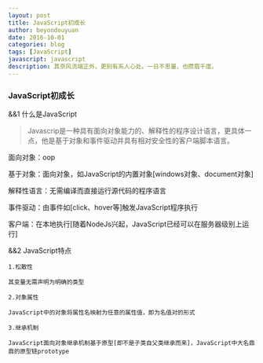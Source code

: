 ```yaml
---
layout: post
title: JavaScript初成长
author: beyondouyuan
date: 2016-10-01
categories: blog
tags: [JavaScript]
javascript: javascript
description: 其奈风流端正外，更别有系人心处。一日不思量，也攒眉千度。
---
```


###  JavaScript初成长 ###

 &&1  什么是JavaScript


>	Javascrip是一种具有面向对象能力的、解释性的程序设计语言，更具体一点，他是基于对象和事件驱动并具有相对安全性的客户端脚本语言。
>


  面向对象：oop

  基于对象：面向对象，如JavaScript的内置对象[windows对象、document对象]

  解释性语言：无需编译而直接运行源代码的程序语言

  事件驱动：由事件如[click、hover等]触发JavaScript程序执行

  客户端：在本地执行[随着NodeJs兴起，JavaScript已经可以在服务器级别上运行]


 &&2  JavaScript特点

	1.松散性

	其变量无需声明为明确的类型

	2.对象属性

	JavaScript中的对象将属性名映射为任意的属性值，即为名值对的形式

	3.继承机制

	JavaScript面向对象继承机制基于原型[即不是子类自父类继承而来]，JavaScript中大名鼎鼎的原型链prototype




